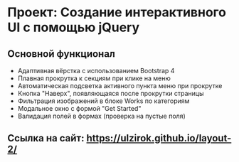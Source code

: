 # Проект: Создание интерактивного UI с помощью jQuery

## Основной функционал

- Адаптивная вёрстка с использованием Bootstrap 4
- Плавная прокрутка к секциям при клике на меню
- Автоматическая подсветка активного пункта меню при прокрутке
- Кнопка "Наверх", появляющаяся после прокрутки страницы
- Фильтрация изображений в блоке Works по категориям
- Модальное окно с формой "Get Started"
- Валидация полей в формах (проверка на пустые поля)

## Ссылка на сайт: https://ulzirok.github.io/layout-2/
